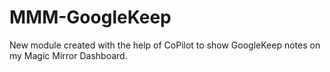 # MMM-GoogleKeep
New module created with the help of CoPilot to show GoogleKeep notes on my Magic Mirror Dashboard.
